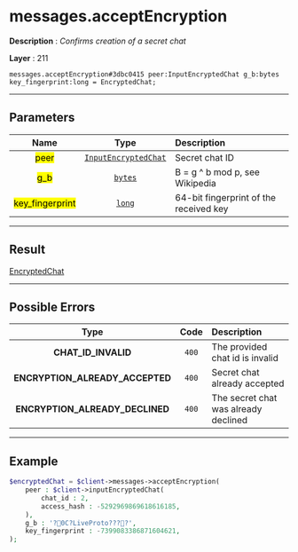 # messages.acceptEncryption

**Description** : *Confirms creation of a secret chat*

**Layer** : 211

```tl
messages.acceptEncryption#3dbc0415 peer:InputEncryptedChat g_b:bytes key_fingerprint:long = EncryptedChat;
```

---

## Parameters

| Name | Type | Description |
| :---: | :---: | :--- |
| <mark>peer</mark> | [`InputEncryptedChat`](type/InputEncryptedChat) | Secret chat ID |
| <mark>g_b</mark> | [`bytes`](type/bytes) | B = g ^ b mod p, see Wikipedia |
| <mark>key_fingerprint</mark> | [`long`](type/long) | 64-bit fingerprint of the received key |

---

## Result

[EncryptedChat](type/EncryptedChat)

---

## Possible Errors

| Type | Code | Description |
| :---: | :---: | :--- |
| **CHAT_ID_INVALID** | `400` | The provided chat id is invalid |
| **ENCRYPTION_ALREADY_ACCEPTED** | `400` | Secret chat already accepted |
| **ENCRYPTION_ALREADY_DECLINED** | `400` | The secret chat was already declined |

---

## Example

```php
$encryptedChat = $client->messages->acceptEncryption(
	peer : $client->inputEncryptedChat(
		chat_id : 2,
		access_hash : -5292969869618616185,
	),
	g_b : '?0C?LiveProto????',
	key_fingerprint : -7399083386871604621,
);
```